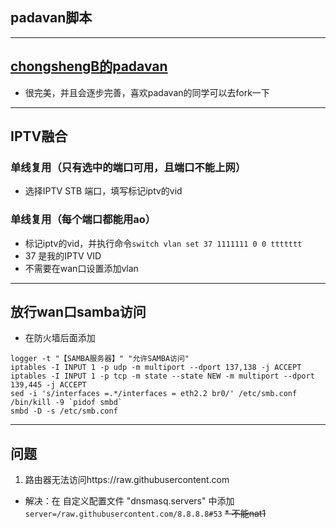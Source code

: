 ## padavan脚本
--------
##  [chongshengB的padavan](https://github.com/chongshengB/rt-n56u)
* 很完美，并且会逐步完善，喜欢padavan的同学可以去fork一下
------
## IPTV融合
### 单线复用（只有选中的端口可用，且端口不能上网）
* 选择IPTV STB 端口，填写标记iptv的vid
### 单线复用（每个端口都能用ao）
* 标记iptv的vid，并执行命令``` switch vlan set 37 1111111 0 0 ttttttt ```
* 37 是我的IPTV VID
* 不需要在wan口设置添加vlan
-------
## 放行wan口samba访问
* 在防火墙后面添加
```
logger -t "【SAMBA服务器】" "允许SAMBA访问"
iptables -I INPUT 1 -p udp -m multiport --dport 137,138 -j ACCEPT 
iptables -I INPUT 1 -p tcp -m state --state NEW -m multiport --dport 139,445 -j ACCEPT
sed -i 's/interfaces =.*/interfaces = eth2.2 br0/' /etc/smb.conf
/bin/kill -9 `pidof smbd`
smbd -D -s /etc/smb.conf
```
-----
## 问题
1. 路由器无法访问https://raw.githubusercontent.com
* 解决：在 自定义配置文件 "dnsmasq.servers" 中添加``` server=/raw.githubusercontent.com/8.8.8.8#53 ```
~~* 不能nat1~~
